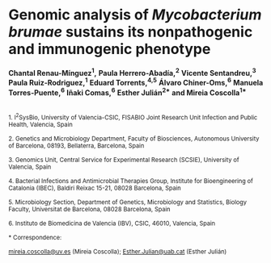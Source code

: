 # Genomic analysis of _Mycobacterium brumae_ sustains its nonpathogenic and immunogenic phenotype  
__Chantal Renau-Mínguez<sup>1</sup>,__ 
__Paula Herrero-Abadía,<sup>2</sup>__ 
__Vicente Sentandreu,<sup>3</sup>__ 
__Paula Ruiz-Rodriguez,<sup>1</sup>__ 
__Eduard Torrents,<sup>4,5</sup>__ 
__Álvaro Chiner-Oms,<sup>6</sup>__ 
__Manuela Torres-Puente,<sup>6</sup>__ 
__Iñaki Comas,<sup>6</sup>__ 
__Esther Julián<sup>2*</sup>__
__and Mireia Coscolla<sup>1*</sup>__

<br>
<sub> 1. I<sup>2</sup>SysBio, University of Valencia-CSIC, FISABIO Joint Research Unit Infection and Public Health, Valencia, Spain </sub>  

<sub> 2. Genetics and Microbiology Department, Faculty of Biosciences, Autonomous University of Barcelona, 08193, Bellaterra, Barcelona, Spain </sub>  

<sub> 3. Genomics Unit, Central Service for Experimental Research (SCSIE), University of Valencia, Spain </sub> 

<sub> 4. Bacterial Infections and Antimicrobial Therapies Group, Institute for Bioengineering of Catalonia (IBEC), Baldiri Reixac 15-21, 08028 Barcelona, Spain </sub>    

<sub> 5. Microbiology Section, Department of Genetics, Microbiology and Statistics, Biology Faculty, Universitat de Barcelona, 08028 Barcelona, Spain </sub>  

<sub> 6. Instituto de Biomedicina de Valencia (IBV), CSIC, 46010, Valencia, Spain </sub>  
 

<sub> * Correspondence:  <sub>   

<sub> mireia.coscolla@uv.es (Mireia Coscolla); Esther.Julian@uab.cat (Esther Julián) <sub> 

